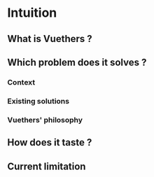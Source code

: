 # Intuition

## What is Vuethers ?

## Which problem does it solves ?

### Context

### Existing solutions

### Vuethers' philosophy

## How does it taste ?

## Current limitation
